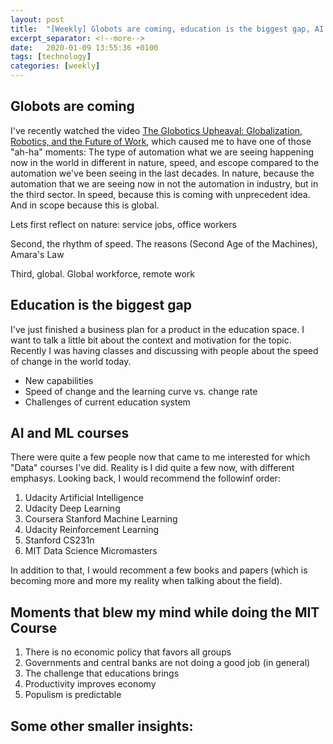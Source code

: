 ```yaml
---
layout: post
title:  "[Weekly] Globots are coming, education is the biggest gap, AI and ML courses, MIT MicroEconomics classes wrapup"
excerpt_separator: <!--more-->
date:   2020-01-09 13:55:36 +0100
tags: [technology]
categories: [weekly]
---
```


## Globots are coming
I've recently watched the video [The Globotics Upheaval: Globalization, Robotics, and the Future of Work](), which caused me to have one of those "ah-ha" moments: The type of automation what we are seeing happening now in the world in different in nature, speed, and escope compared to the automation we've been seeing in the last decades. In nature, because the automation that we are seeing now in not the automation in industry, but in the third sector. In speed, because this is coming with unprecedent idea. And in scope because this is global.

Lets first reflect on nature: service jobs, office workers

Second, the rhythm of speed. The reasons (Second Age of the Machines), Amara's Law

Third, global. Global workforce, remote work


## Education is the biggest gap
I've just finished a business plan for a product in the education space. I want to talk a little bit about the context and motivation for the topic. Recently I was having classes and discussing with people about the speed of change in the world today.
- New capabilities
- Speed of change and the learning curve vs. change rate
- Challenges of current education system

## AI and ML courses
There were quite a few people now that came to me interested for which "Data" courses I've did. Reality is I did quite a few now, with different emphasys. Looking back, I would recommend the followinf order:
1. Udacity Artificial Intelligence
2. Udacity Deep Learning
3. Coursera Stanford Machine Learning
4. Udacity Reinforcement Learning
5. Stanford CS231n
6. MIT Data Science Micromasters

In addition to that, I would recomment a few books and papers (which is becoming more and more my reality when talking about the field).

## Moments that blew my mind while doing the MIT Course
1. There is no economic policy that favors all groups
2. Governments and central banks are not doing a good job (in general)
3. The challenge that educations brings
4. Productivity improves economy
5. Populism is predictable

Some other smaller insights:
- 





